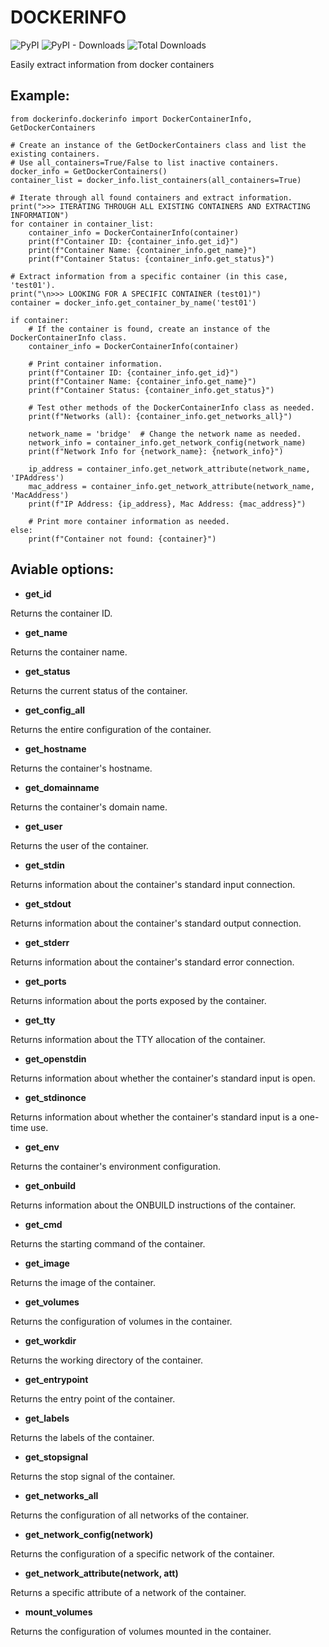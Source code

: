# DOCKERINFO

![PyPI](https://img.shields.io/pypi/v/dockerinfo) ![PyPI - Downloads](https://img.shields.io/pypi/dm/dockerinfo?color=%2360EE59) ![Total Downloads](https://static.pepy.tech/badge/dockerinfo) 

Easily extract information from docker containers


## Example:

```
from dockerinfo.dockerinfo import DockerContainerInfo, GetDockerContainers

# Create an instance of the GetDockerContainers class and list the existing containers.
# Use all_containers=True/False to list inactive containers.
docker_info = GetDockerContainers()
container_list = docker_info.list_containers(all_containers=True)

# Iterate through all found containers and extract information.
print(">>> ITERATING THROUGH ALL EXISTING CONTAINERS AND EXTRACTING INFORMATION")
for container in container_list:
    container_info = DockerContainerInfo(container)
    print(f"Container ID: {container_info.get_id}")
    print(f"Container Name: {container_info.get_name}")
    print(f"Container Status: {container_info.get_status}")

# Extract information from a specific container (in this case, 'test01').
print("\n>>> LOOKING FOR A SPECIFIC CONTAINER (test01)")
container = docker_info.get_container_by_name('test01')

if container:
    # If the container is found, create an instance of the DockerContainerInfo class.
    container_info = DockerContainerInfo(container)
    
    # Print container information.
    print(f"Container ID: {container_info.get_id}")
    print(f"Container Name: {container_info.get_name}")
    print(f"Container Status: {container_info.get_status}")

    # Test other methods of the DockerContainerInfo class as needed.
    print(f"Networks (all): {container_info.get_networks_all}")
    
    network_name = 'bridge'  # Change the network name as needed.
    network_info = container_info.get_network_config(network_name)
    print(f"Network Info for {network_name}: {network_info}")

    ip_address = container_info.get_network_attribute(network_name, 'IPAddress')
    mac_address = container_info.get_network_attribute(network_name, 'MacAddress')
    print(f"IP Address: {ip_address}, Mac Address: {mac_address}")

    # Print more container information as needed.
else:
    print(f"Container not found: {container}")
```

## Aviable options:
- **get_id**

Returns the container ID.

- **get_name**

Returns the container name.

- **get_status**

Returns the current status of the container.

- **get_config_all**

Returns the entire configuration of the container.

- **get_hostname**

Returns the container's hostname.

- **get_domainname**

Returns the container's domain name.

- **get_user**

Returns the user of the container.

- **get_stdin**

Returns information about the container's standard input connection.

- **get_stdout**

Returns information about the container's standard output connection.

- **get_stderr**

Returns information about the container's standard error connection.

- **get_ports**

Returns information about the ports exposed by the container.

- **get_tty**

Returns information about the TTY allocation of the container.

- **get_openstdin**

Returns information about whether the container's standard input is open.

- **get_stdinonce**

Returns information about whether the container's standard input is a one-time use.

- **get_env**

Returns the container's environment configuration.

- **get_onbuild**

Returns information about the ONBUILD instructions of the container.

- **get_cmd**

Returns the starting command of the container.

- **get_image**

Returns the image of the container.

- **get_volumes**

Returns the configuration of volumes in the container.

- **get_workdir**

Returns the working directory of the container.

- **get_entrypoint**

Returns the entry point of the container.

- **get_labels**

Returns the labels of the container.

- **get_stopsignal**

Returns the stop signal of the container.

- **get_networks_all**

Returns the configuration of all networks of the container.

- **get_network_config(network)**

Returns the configuration of a specific network of the container.

- **get_network_attribute(network, att)**

Returns a specific attribute of a network of the container.

- **mount_volumes**

Returns the configuration of volumes mounted in the container.


